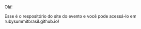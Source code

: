 <p align="center">
  <img scr="logo-for-readme.png">
</p>

Olá!

Esse é o respositório do site do evento e você pode acessá-lo em rubysummitbrasil.github.io!

